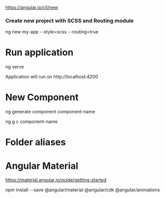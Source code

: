 
https://angular.io/cli/new

### Create new project with SCSS and Routing module
ng new my-app --style=scss --routing=true

# Run application
ng serve 

Application will run on http://localhost:4200


# New Component

ng generate component component-name

ng g c component-name

# Folder aliases


# Angular Material

https://material.angular.io/guide/getting-started

npm install --save @angular/material @angular/cdk @angular/animations

